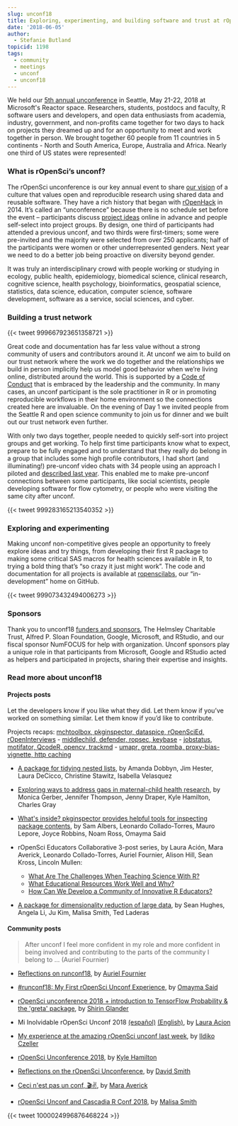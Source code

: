 ```yaml
---
slug: unconf18
title: Exploring, experimenting, and building software and trust at rOpenSci’s unconf18
date: '2018-06-05'
author:
  - Stefanie Butland
topicid: 1198
tags:
  - community
  - meetings
  - unconf
  - unconf18
---
```

We held our [5th annual unconference](https://unconf18.ropensci.org/) in Seattle, May 21-22, 2018 at Microsoft's Reactor space. Researchers, students, postdocs and faculty, R software users and developers, and open data enthusiasts from academia, industry, government, and non-profits came together for two days to hack on projects they dreamed up and for an opportunity to meet and work together in person. We brought together 60 people from 11 countries in 5 continents - North and South America, Europe, Australia and Africa. Nearly one third of US states were represented!


### What is rOpenSci’s unconf?

The rOpenSci unconference is our key annual event to share [our vision](/about/) of a culture that values open and reproducible research using shared data and reusable software. They have a rich history that began with [rOpenHack](/blog/2014/05/14/ropenhack/) in 2014. It’s called an “unconference” because there is no schedule set before the event – participants discuss [project ideas](https://github.com/ropensci/unconf18/issues/) online in advance and people self-select into project groups. By design, one third of participants had attended a previous unconf, and two thirds were first-timers; some were pre-invited and the majority were selected from over 250 applicants; half of the participants were women or other underrepresented genders. Next year we need to do a better job being proactive on diversity beyond gender.

It was truly an interdisciplinary crowd with people working or studying in ecology, public health, epidemiology, biomedical science, clinical research, cognitive science, health psychology, bioinformatics, geospatial science, statistics, data science, education, computer science, software development, software as a service, social sciences, and cyber.


### Building a trust network

{{< tweet 999667923651358721 >}}

Great code and documentation has far less value without a strong community of users and contributors around it. At unconf we aim to build on our trust network where the work we do together and the relationships we build in person implicitly help us model good behavior when we’re living online, distributed around the world. This is supported by a [Code of Conduct](/code-of-conduct/) that is embraced by the leadership and the community. In many cases, an unconf participant is the sole practitioner in R or in promoting reproducible workflows in their home environment so the connections created here are invaluable. On the evening of Day 1 we invited people from the Seattle R and open science community to join us for dinner and we built out our trust network even further.

With only two days together, people needed to quickly self-sort into project groups and get working. To help first time participants know what to expect, prepare to be fully engaged and to understand that they really do belong in a group that includes some high profile contributors, I had short (and illuminating!) pre-unconf video chats with 34 people using an approach I piloted and [described last year](/blog/2017/12/01/unconf-welcome/). This enabled me to make pre-unconf connections between some participants, like social scientists, people developing software for flow cytometry, or people who were visiting the same city after unconf.

{{< tweet 999283165213540352 >}}


### Exploring and experimenting

Making unconf non-competitive gives people an opportunity to freely explore ideas and try things, from developing their first R package to making some critical SAS macros for health sciences available in R, to trying a bold thing that’s “so crazy it just might work”. The code and documentation for all projects is available at [ropenscilabs](https://github.com/search?q=topic%3Aunconf18+org%3Aropenscilabs&type=Repositories), our “in-development” home on GitHub.


{{< tweet 999073432494006273 >}}


### Sponsors

Thank you to unconf18 [funders and sponsors](https://unconf18.ropensci.org/#sponsors), The Helmsley Charitable Trust, Alfred P. Sloan Foundation, Google, Microsoft, and RStudio, and our fiscal sponsor NumFOCUS for help with organization. Unconf sponsors play a unique role in that participants from Microsoft, Google and RStudio acted as helpers and participated in projects, sharing their expertise and insights.


### Read more about unconf18

#### Projects posts

Let the developers know if you like what they did. Let them know if you’ve worked on something similar. Let them know if you’d like to contribute.

Projects recaps: [mchtoolbox, pkginspector, dataspice, rOpenSciEd, rOpenInterviews](/blog/2018/06/05/unconf_recap_1/) - [middlechild, defender, ropsec, keybase](/blog/2018/06/06/unconf18_recap_2/) - [jobstatus, motifator, QcodeR, opencv, trackmd](/blog/2018/06/07/unconf_recap_3/) - [umapr, greta, roomba, proxy-bias-vignette, http caching](/blog/2018/06/08/unconf_recap_4/)

- [A package for tidying nested lists](/blog/2018/06/26/roomba/), by Amanda Dobbyn, Jim Hester, Laura DeCicco, Christine Stawitz, Isabella Velasquez 

- [Exploring ways to address gaps in maternal-child health research](/blog/2018/07/05/mchtoolbox/), by Monica Gerber, Jennifer Thompson, Jenny Draper, Kyle Hamilton, Charles Gray

- [What's inside? pkginspector provides helpful tools for inspecting package contents](/blog/2018/07/17/pkginspector/), by Sam Albers, Leonardo Collado-Torres, Mauro Lepore, Joyce Robbins, Noam Ross, Omayma Said 

- rOpenSci Educators Collaborative 3-post series, by Laura Ación, Mara Averick, Leonardo Collado-Torres, Auriel Fournier, Alison Hill, Sean Kross, Lincoln Mullen: 
  - [What Are The Challenges When Teaching Science With R?](/blog/2018/07/24/educollab-challenges/)
  - [What Educational Resources Work Well and Why?](/blog/2018/07/25/educollab-resources/)
  - [How Can We Develop a Community of Innovative R Educators?](/blog/2018/07/26/educollab-community/)
  
- [A package for dimensionality reduction of large data](/blog/2018/08/01/umapr/), by Sean Hughes, Angela Li, Ju Kim, Malisa Smith, Ted Laderas

#### Community posts

> After unconf I feel more confident in my role and more confident in being involved and contributing to the parts of the community I belong to ... (Auriel Fournier)

- [Reflections on runconf18](https://aurielfournier.github.io/runconf18/), by [Auriel Fournier](https://twitter.com/RallidaeRule)

- [#runconf18: My First rOpenSci Unconf Experience](https://www.onceupondata.com/2018/05/29/ropensci-runconf18/), by [Omayma Said](https://twitter.com/OmaymaS_)

- [rOpenSci unconference 2018 + introduction to TensorFlow Probability & the 'greta' package](https://shirinsplayground.netlify.com/2018/05/ropensci_unconf18/), by [Shirin Glander](https://twitter.com/ShirinGlander)

- Mi Inolvidable rOpenSci Unconf 2018 [(español)](https://gist.github.com/lauracion/c180b98418e2c289ffe666e98f6a2504) [(English)](https://lacion.rbind.io/post/my-unforgettable-time-at-ropensci-unconf-2018/), by [Laura Acion](https://twitter.com/_lacion_?lang=en)

- [My experience at the amazing rOpenSci unconf last week](https://ildiczeller.com/2018/06/01/my-runconf18-experience/), by [Ildiko Czeller](https://twitter.com/czeildi)

- [rOpenSci Unconference 2018](http://kylehamilton.com/post/2018-06-01-ropensci-unconf-2018/), by [Kyle Hamilton](https://twitter.com/kylehamilton)

- [Reflections on the rOpenSci Unconference](https://blog.revolutionanalytics.com/2018/05/reflections-on-the-ropensci-unconference.html), by [David Smith](https://twitter.com/revodavid)

- [Ceci n'est pas un conf, 🎬✌️](https://maraaverick.rbind.io/2018/05/ceci-n-est-pas-un-conf-take-two/), by [Mara Averick](https://twitter.com/dataandme)

- [rOpenSci Unconf and Cascadia R Conf 2018](http://hellomalisa.me/2018-06-04/runconf-and-cascadiarconf.html), by [Malisa Smith](https://twitter.com/malisas7)

{{< tweet 1000024996876468224 >}}
